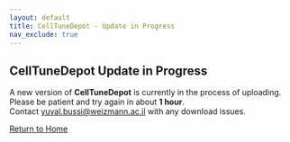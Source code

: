 ```yaml
---
layout: default
title: CellTuneDepot - Update in Progress
nav_exclude: true
---
```


## CellTuneDepot Update in Progress

A new version of **CellTuneDepot** is currently in the process of uploading.  
Please be patient and try again in about **1 hour**.  
Contact yuval.bussi@weizmann.ac.il with any download issues.  

[Return to Home](/)

